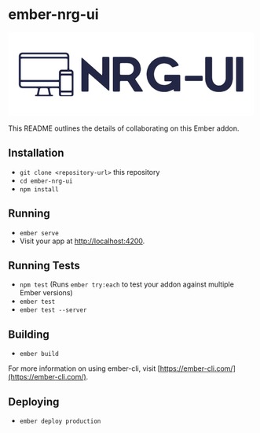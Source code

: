 # ember-nrg-ui

![Logo](tests/dummy/public/images/nrg-logo.png)

This README outlines the details of collaborating on this Ember addon.

## Installation

* `git clone <repository-url>` this repository
* `cd ember-nrg-ui`
* `npm install`

## Running

* `ember serve`
* Visit your app at [http://localhost:4200](http://localhost:4200).

## Running Tests

* `npm test` (Runs `ember try:each` to test your addon against multiple Ember versions)
* `ember test`
* `ember test --server`

## Building

* `ember build`

For more information on using ember-cli, visit [https://ember-cli.com/](https://ember-cli.com/).

## Deploying

* `ember deploy production`
